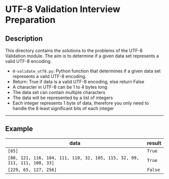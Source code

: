 # UTF-8 Validation Interview Preparation

## Description
This directory contains the solutions to the problems of the UTF-8 Validation module.
The aim is to determine if a given data set represents a valid UTF-8 encoding.
- `0-validate_utf8.py`: Python function that determines if a given data set represents a valid UTF-8 encoding.
- Return: True if data is a valid UTF-8 encoding, else return False
- A character in UTF-8 can be 1 to 4 bytes long
- The data set can contain multiple characters
- The data will be represented by a list of integers
- Each integer represents 1 byte of data, therefore you only need to handle the 8 least significant bits of each integer

---

## Example

| data | result |
|------|--------|
| `[65]` | `True` |
| `[80, 121, 116, 104, 111, 110, 32, 105, 115, 32, 99, 111, 111, 108, 33]` | `True` |
| `[229, 65, 127, 256]` | `False` |
